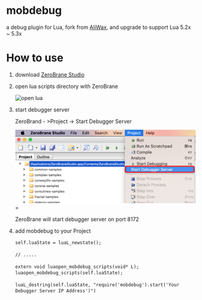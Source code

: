 # mobdebug
a debug plugin for Lua, fork from [AliWax](https://github.com/alibaba/wax.git), and upgrade to support Lua 5.2x ~ 5.3x

# How to use

1. download [ZeroBrane Studio](https://studio.zerobrane.com/)
2. open lua scripts directory with ZeroBrane
   
    ![open lua](https://github.com/zziking/mobdebug/blob/master/README/zerobrane.png)
3. start debugger server
    
    ZeroBrand - >Project -> Start Debugger Server
    
    ![start_debugger_server](https://github.com/zziking/mobdebug/blob/master/README/start_debugger_server.png)=

    ZeroBrane will start debugger server on port 8172
4. add mobdebug to your Project

    ```
    self.luaState = luaL_newstate();

    // .....

    extern void luaopen_mobdebug_scripts(void* L);
    luaopen_mobdebug_scripts(self.luaState);

    luaL_dostring(self.luaState, "require('mobdebug').start('Your Debugger Server IP Address')")
    ```
